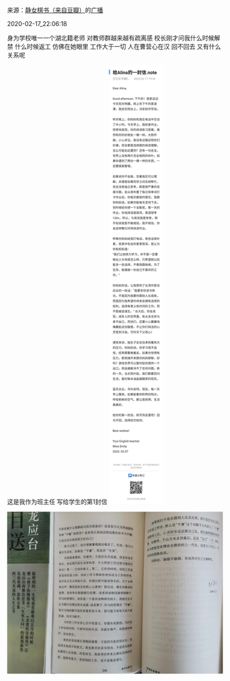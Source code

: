 来源：[静女棋书（来自豆瓣）](https://www.douban.com/people/xyzing13579/)的[广播](https://www.douban.com/people/xyzing13579/status/2817614299/)


2020-02-17_22:06:18


身为学校唯一一个湖北籍老师
对教师群越来越有疏离感
校长刚才问我什么时候解禁
什么时候返工
仿佛在她眼里
工作大于一切
人在曹营心在汉
回不回去
又有什么关系呢

这是我作为班主任
写给学生的第1封信
![](./pic/2020-02-17_22:06:18-静女棋书的广播1.jpg)  

![](./pic/2020-02-17_22:06:18-静女棋书的广播2.jpg)  

